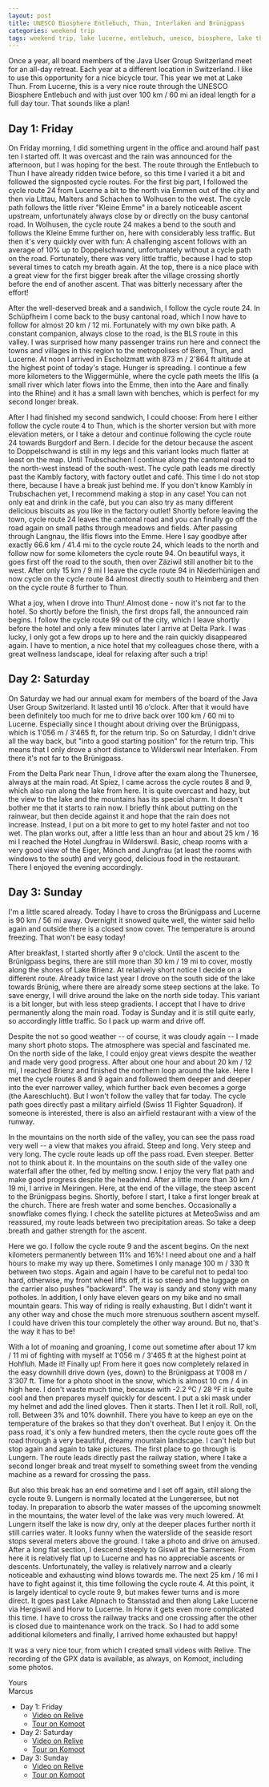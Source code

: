 ```yaml
---
layout: post
title: UNESCO Biosphere Entlebuch, Thun, Interlaken and Brünigpass
categories: weekend trip
tags: weekend trip, lake lucerne, entlebuch, unesco, biosphere, lake thun, thun, interlaken, brünigpass
---
```


Once a year, all board members of the Java User Group Switzerland meet for an all-day retreat. Each year at a different location in Switzerland. I like to use this opportunity for a nice bicycle tour. This year we met at Lake Thun. From Lucerne, this is a very nice route through the UNESCO Biosphere Entlebuch and with just over 100 km / 60 mi an ideal length for a full day tour. That sounds like a plan!

## Day 1: Friday

On Friday morning, I did something urgent in the office and around half past ten I started off. It was overcast and the rain was announced for the afternoon, but I was hoping for the best. The route through the Entlebuch to Thun I have already ridden twice before, so this time I varied it a bit and followed the signposted cycle routes. For the first big part, I followed the cycle route 24 from Lucerne a bit to the north via Emmen out of the city and then via Littau, Malters and Schachen to Wolhusen to the west. The cycle path follows the little river "Kleine Emme" in a barely noticeable ascent upstream, unfortunately always close by or directly on the busy cantonal road. In Wolhusen, the cycle route 24 makes a bend to the south and follows the Kleine Emme further on, here with considerably less traffic. But then it's very quickly over with fun: A challenging ascent follows with an average of 10% up to Doppelschwand, unfortunately without a cycle path on the road. Fortunately, there was very little traffic, because I had to stop several times to catch my breath again. At the top, there is a nice place with a great view for the first bigger break after the village crossing shortly before the end of another ascent. That was bitterly necessary after the effort!

After the well-deserved break and a sandwich, I follow the cycle route 24. In Schüpfheim I come back to the busy cantonal road, which I now have to follow for almost 20 km / 12 mi. Fortunately with my own bike path. A constant companion, always close to the road, is the BLS route in this valley. I was surprised how many passenger trains run here and connect the towns and villages in this region to the metropolises of Bern, Thun, and Lucerne. At noon I arrived in Escholzmatt with 873 m / 2'864 ft altitude at the highest point of today's stage. Hunger is spreading. I continue a few more kilometers to the Wiggermühle, where the cycle path meets the Ilfis (a small river which later flows into the Emme, then into the Aare and finally into the Rhine) and it has a small lawn with benches, which is perfect for my second longer break.

After I had finished my second sandwich, I could choose: From here I either follow the cycle route 4 to Thun, which is the shorter version but with more elevation meters, or I take a detour and continue following the cycle route 24 towards Burgdorf and Bern. I decide for the detour because the ascent to Doppelschwand is still in my legs and this variant looks much flatter at least on the map. Until Trubschachen I continue along the cantonal road to the north-west instead of the south-west. The cycle path leads me directly past the Kambly factory, with factory outlet and café. This time I do not stop there, because I have a break just behind me. If you don't know Kambly in Trubschachen yet, I recommend making a stop in any case! You can not only eat and drink in the café, but you can also try as many different delicious biscuits as you like in the factory outlet! Shortly before leaving the town, cycle route 24 leaves the cantonal road and you can finally go off the road again on small paths through meadows and fields. After passing through Langnau, the Ilfis flows into the Emme. Here I say goodbye after exactly 66.6 km / 41.4 mi to the cycle route 24, which leads to the north and follow now for some kilometers the cycle route 94. On beautiful ways, it goes first off the road to the south, then over Zäziwil still another bit to the west. After only 15 km / 9 mi I leave the cycle route 94 in Niederhünigen and now cycle on the cycle route 84 almost directly south to Heimberg and then on the cycle route 8 further to Thun.

What a joy, when I drove into Thun! Almost done - now it's not far to the hotel. So shortly before the finish, the first drops fall, the announced rain begins. I follow the cycle route 99 out of the city, which I leave shortly before the hotel and only a few minutes later I arrive at Delta Park. I was lucky, I only got a few drops up to here and the rain quickly disappeared again. I have to mention, a nice hotel that my colleagues chose there, with a great wellness landscape, ideal for relaxing after such a trip!

## Day 2: Saturday

On Saturday we had our annual exam for members of the board of the Java User Group Switzerland. It lasted until 16 o'clock. After that it would have been definitely too much for me to drive back over 100 km / 60 mi to Lucerne. Especially since I thought about driving over the Brünigpass, which is 1'056 m / 3'465 ft, for the return trip. So on Saturday, I didn't drive all the way back, but "into a good starting position" for the return trip. This means that I only drove a short distance to Wilderswil near Interlaken. From there it's not far to the Brünigpass.

From the Delta Park near Thun, I drove after the exam along the Thunersee, always at the main road. At Spiez, I came across the cycle routes 8 and 9, which also run along the lake from here. It is quite overcast and hazy, but the view to the lake and the mountains has its special charm. It doesn't bother me that it starts to rain now. I briefly think about putting on the rainwear, but then decide against it and hope that the rain does not increase. Instead, I put on a bit more to get to my hotel faster and not too wet. The plan works out, after a little less than an hour and about 25 km / 16 mi I reached the Hotel Jungfrau in Wilderswil. Basic, cheap rooms with a very good view of the Eiger, Mönch and Jungfrau (at least the rooms with windows to the south) and very good, delicious food in the restaurant. There I enjoyed the evening accordingly.

## Day 3: Sunday

I'm a little scared already. Today I have to cross the Brünigpass and Lucerne is 90 km / 56 mi away. Overnight it snowed quite well, the winter said hello again and outside there is a closed snow cover. The temperature is around freezing. That won't be easy today!

After breakfast, I started shortly after 9 o'clock. Until the ascent to the Brünigpass begins, there are still more than 30 km / 19 mi to cover, mostly along the shores of Lake Brienz. At relatively short notice I decide on a different route. Already twice last year I drove on the south side of the lake towards Brünig, where there are already some steep sections at the lake. To save energy, I will drive around the lake on the north side today. This variant is a bit longer, but with less steep gradients. I accept that I have to drive permanently along the main road. Today is Sunday and it is still quite early, so accordingly little traffic. So I pack up warm and drive off.

Despite the not so good weather -- of course, it was cloudy again -- I made many short photo stops. The atmosphere was special and fascinated me. On the north side of the lake, I could enjoy great views despite the weather and made very good progress. After about one hour and about 20 km / 12 mi, I reached Brienz and finished the northern loop around the lake. Here I met the cycle routes 8 and 9 again and followed them deeper and deeper into the ever narrower valley, which further back even becomes a gorge (the Aareschlucht). But I won't follow the valley that far today. The cycle path goes directly past a military airfield (Swiss 11 Fighter Squadron). If someone is interested, there is also an airfield restaurant with a view of the runway.

In the mountains on the north side of the valley, you can see the pass road very well -- a view that makes you afraid. Steep and long. Very steep and very long. The cycle route leads up off the pass road. Even steeper. Better not to think about it. In the mountains on the south side of the valley one waterfall after the other, fed by melting snow. I enjoy the very flat path and make good progress despite the headwind. After a little more than 30 km / 19 mi, I arrive in Meiringen. Here, at the end of the village, the steep ascent to the Brünigpass begins. Shortly, before I start, I take a first longer break at the church. There are fresh water and some benches. Occasionally a snowflake comes flying. I check the satellite pictures at MeteoSwiss and am reassured, my route leads between two precipitation areas. So take a deep breath and gather strength for the ascent.

Here we go. I follow the cycle route 9 and the ascent begins. On the next kilometers permanently between 11% and 16%! I need about one and a half hours to make my way up there. Sometimes I only manage 100 m / 330 ft between two stops. Again and again I have to be careful not to pedal too hard, otherwise, my front wheel lifts off, it is so steep and the luggage on the carrier also pushes "backward". The way is sandy and stony with many potholes. In addition, I only have eleven gears on my bike and no small mountain gears. This way of riding is really exhausting. But I didn't want it any other way and chose the much more strenuous southern ascent myself. I could have driven this tour completely the other way around. But no, that's the way it has to be!

With a lot of moaning and groaning, I come out sometime after about 17 km / 11 mi of fighting with myself at 1'056 m / 3'465 ft at the highest point at Hohfluh. Made it! Finally up! From here it goes now completely relaxed in the easy downhill drive down (yes, down) to the Brünigpass at 1'008 m / 3'307 ft. Time for a photo shoot in the snow, which is almost 10 cm / 4 in high here. I don't waste much time, because with -2.2 ºC / 28 ºF it is quite cool and then prepares myself quickly for descent. I put a ski mask under my helmet and add the lined gloves. Then it starts. Then I let it roll. Roll, roll, roll. Between 3% and 10% downhill. There you have to keep an eye on the temperature of the brakes so that they don't overheat. But I enjoy it. On the pass road, it's only a few hundred meters, then the cycle route goes off the road through a very beautiful, dreamy mountain landscape. I can't help but stop again and again to take pictures. The first place to go through is Lungern. The route leads directly past the railway station, where I take a second longer break and treat myself to something sweet from the vending machine as a reward for crossing the pass.

But also this break has an end sometime and I set off again, still along the cycle route 9. Lungern is normally located at the Lungerersee, but not today. In preparation to absorb the water masses of the upcoming snowmelt in the mountains, the water level of the lake was very much lowered. At Lungern itself the lake is now dry, only at the deeper places further north it still carries water. It looks funny when the waterslide of the seaside resort stops several meters above the ground. I take a photo and drive on amused. After a long flat section, I descend steeply to Giswil at the Sarnersee. From here it is relatively flat up to Lucerne and has no appreciable ascents or descents. Unfortunately, the valley is relatively narrow and a clearly noticeable and exhausting wind blows towards me. The next 25 km / 16 mi I have to fight against it, this time following the cycle route 4. At this point, it is largely identical to cycle route 9, but makes fewer turns and is more direct. It goes past Lake Alpnach to Stansstad and then along Lake Lucerne via Hergiswil and Horw to Lucerne. In Horw it gets even more complicated this time. I have to cross the railway tracks and one crossing after the other is closed due to maintenance work on the track. So I had to add some additional kilometers and finally, I arrived home exhausted but happy!

It was a very nice tour, from which I created small videos with Relive. The recording of the GPX data is available, as always, on Komoot, including some photos.

Yours  
Marcus

- Day 1: Friday
  - [Video on Relive](https://www.relive.cc/view/g32931852564)
  - [Tour on Komoot](https://www.komoot.de/tour/61812422/zoom)
- Day 2: Saturday
  - [Video on Relive](https://www.relive.cc/view/g32980211942)
  - [Tour on Komoot](https://www.komoot.de/tour/61937380/zoom)
- Day 3: Sunday
  - [Video on Relive](https://www.relive.cc/view/h10004539402)
  - [Tour on Komoot](https://www.komoot.de/tour/62063593/zoom)
